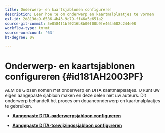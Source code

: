 ```yaml
---
title: Onderwerp- en kaartsjablonen configureren
description: Leer hoe te om onderwerp en kaartmalplaatjes te vormen
exl-id: 2d813da9-6586-4b43-9c79-ff46a5e651a2
source-git-commit: 5e0584f1bf0216b8b00f00b9fe46fa682c244e08
workflow-type: tm+mt
source-wordcount: '63'
ht-degree: 0%

---
```


# Onderwerp- en kaartsjablonen configureren {#id181AH2003PF}

AEM de Gidsen komen met onderwerp en DITA kaartmalplaatjes. U kunt uw eigen aangepaste sjabloon maken en deze delen met uw auteurs. Dit onderwerp behandelt het proces om douaneonderwerp en kaartmalplaatjes te gebruiken.

- **[Aangepaste DITA-onderwerpsjabloon configureren](conf-template-tags-custom-dita-topic-template.md)**

- **[Aangepaste DITA-toewijzingssjabloon configureren](conf-template-tags-custom-dita-map-templates.md)**
